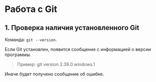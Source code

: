 # Работа с Git

## 1. Проверка наличия установленного Git

Команда: `git --version`.

Если Git установлен, появится сообщение с информацией о версии программы. 
>Пример: git version 2.39.0.windows.1

Иначе будет получено сообщение об ошибке.